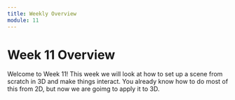 ```yaml
---
title: Weekly Overview
module: 11
---
```


# Week 11 Overview

Welcome to Week 11!  This week we will look at how to set up a scene from scratch in 3D and make things interact. You already know how to do most of this from 2D, but now we are goimg to apply it to 3D.